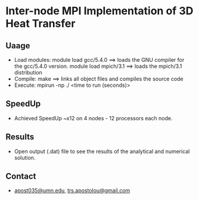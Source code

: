 # Inter-node MPI Implementation of 3D Heat Transfer

## Uaage
- Load modules: module load gcc/5.4.0 ==> loads the GNU compiler for the gcc/5.4.0 version. module load mpich/3.1 ==> loads the mpich/3.1 distribution
- Compile: make  ==> links all object files and compiles the source code
- Execute: mpirun -np <number of processors> ./<executable name>  <time to run (seconds)>
  
## SpeedUp
- Achieved SpeedUp ~x12 on 4 nodes - 12 processors each node. 


## Results
- Open output (.dat) file to see the results of the analytical and numerical solution.
  
## Contact
- apost035@umn.edu, trs.apostolou@gmail.com
